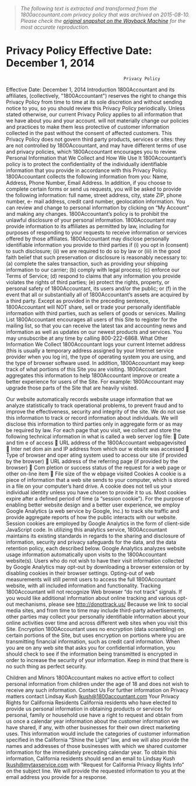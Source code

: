 > *The following text is extracted and transformed from the 1800accountant.com privacy policy that was archived on 2015-08-10. Please check the [original snapshot on the Wayback Machine](https://web.archive.org/web/20150810134404id_/https%3A//1800accountant.com/legal/privacy_policy.pdf) for the most accurate reproduction.*

# Privacy Policy Effective Date: December 1, 2014

                                                 Privacy Policy
Effective Date: December 1, 2014
Introduction
1800Accountant and its affiliates, (collectively, "1800Accountant") reserves the right to change this Privacy
Policy from time to time at its sole discretion and without sending notice to you, so you should review this
Privacy Policy periodically. Unless stated otherwise, our current Privacy Policy applies to all information that
we have about you and your account. will not materially change our policies and practices to make them less
protective of customer information collected in the past without the consent of affected customers.
This Privacy Policy does not govern third party products, services or sites: they are not controlled by
1800Accountant, and may have different terms of use and privacy policies, which 1800Accountant
encourages you to review.
Personal Information that We Collect and How We Use It
1800Accountant’s policy is to protect the confidentiality of the individually identifiable information that you
provide in accordance with this Privacy Policy. 1800Accountant collects the following information from you:
Name, Address, Phone Number, Email Address. In addition, if you choose to complete certain forms or send
us requests, you will be asked to provide the following information: full name, street address, city, state ZIP,
phone number, e- mail address, credit card number, geolocation information. You can review and change to
personal information by clicking on “My Account” and making any changes.
1800Accountant’s policy is to prohibit the unlawful disclosure of your personal information. 1800Accountant
may provide information to its affiliates as permitted by law, including for purposes of responding to your
requests to receive information or services offered by those affiliates. 1800Accountant may disclose
personally identifiable information you provide to third parties if (i) you opt in (consent) to such disclosure;
(ii) we are required to do so by law or (iii) in the good faith belief that such preservation or disclosure is
reasonably necessary to: (a) complete the sales transaction, such as providing your shipping information to
our carrier; (b) comply with legal process; (c) enforce our Terms of Service; (d) respond to claims that any
information you provide violates the rights of third parties; (e) protect the rights, property, or personal safety
of 1800Accountant, its users and/or the public; or (f) in the event that all or substantially all of
1800Accountant’s assets are acquired by a third party. Except as provided in the preceding sentence,
1800Accountant will NOT share, sell or trade your personally identifiable information with third parties, such
as sellers of goods or services.
Mailing List
1800Accountant encourages all users of this Site to register for the mailing list, so that you can receive the
latest tax and accounting news and information as well as updates on our newest products and services. You
may unsubscribe at any time by calling 800-222-6868.
What Other Information We Collect
1800Accountant logs your current Internet address (this is usually a temporary address assigned by your
Internet service provider when you log in), the type of operating system you are using, and the type of
browser software used. In addition, 1800Accountant may keep track of what portions of this Site you are
visiting. 1800Accountant aggregates this information to help 1800Accountant improve or create a better
experience for users of the Site. For example: 1800Accountant may upgrade those parts of the Site that are
heavily visited.


Our website automatically records website usage information that we analyze statistically to track
operational problems, to prevent fraud and to improve the effectiveness, security and integrity of the site. We
do not use this information to track or record information about individuals. We will disclose this information
to third parties only in aggregate form or as may be required by law. For each page that you visit, we collect
and store the following technical information in what is called a web server log file:
 Date and tim e of access
 URL address of the 1800Accountant webpagevisited
 Inter net dom ain and IP address from which our w ebsite was accessed
 Type of browser and oper ating system used to access our site (if provided by the browser)
 URL address of the referring page (if provided by the browser)
 Com pletion or success status of the request for a web page or other on-line item
 File size of the w ebpage visited
Cookies
A cookie is a piece of information that a web site sends to your computer, which is stored in a file on your
computer’s hard drive. A cookie does not tell us your individual identity unless you have chosen to provide it
to us. Most cookies expire after a defined period of time (a “session cookie”).
For the purpose of enabling better website design and a better user experience, we employ Google Analytics
(a web service by Google, Inc.) to track site traffic and provide aggregate reports of how the public interacts
with our website. Session cookies are employed by Google Analytics in the form of client-side JavaScript code.
In utilizing this analytics service, 1800Accountant maintains its existing standards in regards to the sharing
and disclosure of information, security and privacy safeguards for the data, and the data retention policy,
each described below. Google Analytics analyzes website usage information automatically upon visits to the
1800Accountant website(s). Users who do not wish to have their visit information collected by Google
Analytics may opt-out by downloading a browser extension or by disabling cookies in their browser settings.
Opting-out of web measurements will still permit users to access the full 1800Accountant website, with all
included information and functionality.
Tracking
1800Accountant will not recognize Web browser “do not track” signals. If you would like additional
information about online tracking and various opt-out mechanisms, please see http://donottrack.us/
Because we link to social media sites, and from time to time may include third-party advertisements, other
parties may collect your personally identifiable information about your online activities over time and across
different web sites when you visit this Site.
Encryption
1800Accountant uses no encryption (data scrambling) on certain portions of the Site, but uses encryption on
portions where you are transmitting financial information, such as credit card information. When you are on
any web site that asks you for confidential information, you should check to see if the information being
transmitted is encrypted in order to increase the security of your information. Keep in mind that there is no
such thing as perfect security.


Children and Minors
1800Accountant makes no active effort to collect personal information from children under the age of 18 and
does not wish to receive any such information.
Contact Us
For further information on Privacy matters contact Lindsay Kush lkush@1800accountant.com
Your Privacy Rights for California Residents
California residents who have elected to provide us personal information in obtaining products or services
for personal, family or household use have a right to request and obtain from us once a calendar year
information about the customer information we have shared, if any, with other businesses for their own
direct marketing uses. This information would include the categories of customer information specified in the
California “Shine the Light” law, and we will also provide the names and addresses of those businesses with
which we shared customer information for the immediately preceding calendar year. To obtain this
information, California residents should send an email to Lindsay Kush lkush@mytaxservice.com with
“Request for California Privacy Rights Info” on the subject line. We will provide the requested information to
you at the email address you provide for a response.
